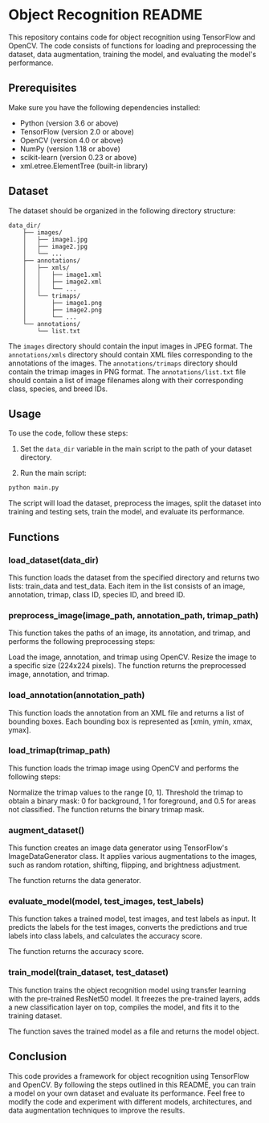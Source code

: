 # Object Recognition README

This repository contains code for object recognition using TensorFlow and OpenCV. The code consists of functions for loading and preprocessing the dataset, data augmentation, training the model, and evaluating the model's performance.

## Prerequisites

Make sure you have the following dependencies installed:

- Python (version 3.6 or above)
- TensorFlow (version 2.0 or above)
- OpenCV (version 4.0 or above)
- NumPy (version 1.18 or above)
- scikit-learn (version 0.23 or above)
- xml.etree.ElementTree (built-in library)

## Dataset

The dataset should be organized in the following directory structure:

```
data_dir/
    ├── images/
    │   ├── image1.jpg
    │   ├── image2.jpg
    │   └── ...
    ├── annotations/
    │   ├── xmls/
    │   │   ├── image1.xml
    │   │   ├── image2.xml
    │   │   └── ...
    │   └── trimaps/
    │       ├── image1.png
    │       ├── image2.png
    │       └── ...
    └── annotations/
        └── list.txt
```

The `images` directory should contain the input images in JPEG format. The `annotations/xmls` directory should contain XML files corresponding to the annotations of the images. The `annotations/trimaps` directory should contain the trimap images in PNG format. The `annotations/list.txt` file should contain a list of image filenames along with their corresponding class, species, and breed IDs.

## Usage

To use the code, follow these steps:

1. Set the `data_dir` variable in the main script to the path of your dataset directory.

2. Run the main script:

```python
python main.py
```

The script will load the dataset, preprocess the images, split the dataset into training and testing sets, train the model, and evaluate its performance.

## Functions


### load_dataset(data_dir)
This function loads the dataset from the specified directory and returns two lists: train_data and test_data. Each item in the list consists of an image, annotation, trimap, class ID, species ID, and breed ID.




### preprocess_image(image_path, annotation_path, trimap_path)
This function takes the paths of an image, its annotation, and trimap, and performs the following preprocessing steps:

Load the image, annotation, and trimap using OpenCV.
Resize the image to a specific size (224x224 pixels).
The function returns the preprocessed image, annotation, and trimap.



### load_annotation(annotation_path)
This function loads the annotation from an XML file and returns a list of bounding boxes. Each bounding box is represented as [xmin, ymin, xmax, ymax].



### load_trimap(trimap_path)
This function loads the trimap image using OpenCV and performs the following steps:

Normalize the trimap values to the range [0, 1].
Threshold the trimap to obtain a binary mask: 0 for background, 1 for foreground, and 0.5 for areas not classified.
The function returns the binary trimap mask.

### augment_dataset()
This function creates an image data generator using TensorFlow's ImageDataGenerator class. It applies various augmentations to the images, such as random rotation, shifting, flipping, and brightness adjustment.

The function returns the data generator.


### evaluate_model(model, test_images, test_labels)
This function takes a trained model, test images, and test labels as input. It predicts the labels for the test images, converts the predictions and true labels into class labels, and calculates the accuracy score.

The function returns the accuracy score.


### train_model(train_dataset, test_dataset)
This function trains the object recognition model using transfer learning with the pre-trained ResNet50 model. It freezes the pre-trained layers, adds a new classification layer on top, compiles the model, and fits it to the training dataset.

The function saves the trained model as a file and returns the model object.



## Conclusion

This code provides a framework for object recognition using TensorFlow and OpenCV. By following the steps outlined in this README, you can train a model on your own dataset and evaluate its performance. Feel free to modify the code and experiment with different models, architectures, and data augmentation techniques to improve the results.
